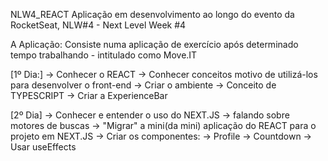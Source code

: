NLW4_REACT
Aplicação em desenvolvimento ao longo do evento da RocketSeat, NLW#4 - Next Level Week #4

A Aplicação: Consiste numa aplicação de exercício após determinado tempo trabalhando - intitulado como Move.IT

[1º Dia:]
-> Conhecer o REACT
-> Conhecer conceitos motivo de utilizá-los para desenvolver o front-end
-> Criar o ambiente
-> Conceito de TYPESCRIPT
-> Criar a ExperienceBar


[2º Dia]
-> Conhecer e entender o uso do NEXT.JS -> falando sobre motores de buscas
-> "Migrar" a mini(da mini) aplicação do REACT para o projeto em NEXT.JS
-> Criar os componentes:
  -> Profile
  -> Countdown
-> Usar useEffects
